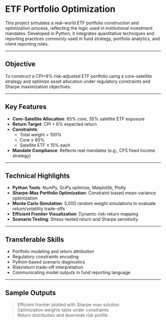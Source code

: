 # ETF Portfolio Optimization   
 

This project simulates a real-world ETF portfolio construction and optimization process, reflecting the logic used in institutional investment mandates. Developed in Python, it integrates quantitative techniques and reporting practices commonly used in fund strategy, portfolio analytics, and client reporting roles.

---

## Objective  
To construct a CPI+6% risk-adjusted ETF portfolio using a core-satellite strategy and optimize asset allocation under regulatory constraints and Sharpe maximization objectives.

---

## Key Features  
- **Core-Satellite Allocation**: 65% core, 35% satellite ETF exposure  
- **Return Target**: CPI + 6% expected return  
- **Constraints**:  
  - Total weight = 100%  
  - Core ≥ 65%  
  - Satellite ETF ≤ 15% each  
- **Mandate Compliance**: Reflects real mandates (e.g., CFS fixed income strategy)

---

## Technical Highlights  
- **Python Tools**: NumPy, SciPy.optimize, Matplotlib, Plotly  
- **Sharpe-Max Portfolio Optimization**: Constraint-based mean-variance optimization  
- **Monte Carlo Simulation**: 5,000 random weight simulations to evaluate return/volatility trade-offs  
- **Efficient Frontier Visualization**: Dynamic risk-return mapping  
- **Scenario Testing**: Stress-tested return and Sharpe sensitivity

---

## Transferable Skills  
- Portfolio modeling and return attribution  
- Regulatory constraints encoding  
- Python-based scenario diagnostics  
- Risk/return trade-off interpretation  
- Communicating model outputs in fund reporting language

---

## Sample Outputs  
> Efficient frontier plotted with Sharpe-max solution  
> Optimization weights table under constraints  
> Return distribution and downside risk profile


